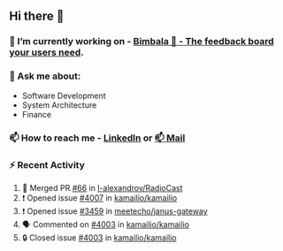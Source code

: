 ## Hi there 👋

<!--
**l-alexandrov/l-alexandrov** is a ✨ _special_ ✨ repository because its `README.md` (this file) appears on your GitHub profile.

Here are some ideas to get you started:

- 🔭 I’m currently working on ...
- 🌱 I’m currently learning ...
- 👯 I’m looking to collaborate on ...
- 🤔 I’m looking for help with ...
- 💬 Ask me about ...
- 📫 How to reach me: ...
- 😄 Pronouns: ...
- ⚡ Fun fact: ...
-->

### 🔭 I’m currently working on - [Bimbala 🚀 - The feedback board your users need](https://bimbala.com).

### 💬 Ask me about:
  - Software Development
  - System Architecture
  - Finance

### 📫 How to reach me - [LinkedIn](https://www.linkedin.com/in/l-alexandrov/) or [📫 Mail](mailto:luboslavaleksandrov@gmail.com)

### :zap: Recent Activity

<!--START_SECTION:activity-->
1. 🎉 Merged PR [#66](https://github.com/l-alexandrov/RadioCast/pull/66) in [l-alexandrov/RadioCast](https://github.com/l-alexandrov/RadioCast)
2. ❗ Opened issue [#4007](https://github.com/kamailio/kamailio/issues/4007) in [kamailio/kamailio](https://github.com/kamailio/kamailio)
3. ❗ Opened issue [#3459](https://github.com/meetecho/janus-gateway/issues/3459) in [meetecho/janus-gateway](https://github.com/meetecho/janus-gateway)
4. 🗣 Commented on [#4003](https://github.com/kamailio/kamailio/issues/4003#issuecomment-2429669919) in [kamailio/kamailio](https://github.com/kamailio/kamailio)
5. 🔒 Closed issue [#4003](https://github.com/kamailio/kamailio/issues/4003) in [kamailio/kamailio](https://github.com/kamailio/kamailio)
<!--END_SECTION:activity-->
